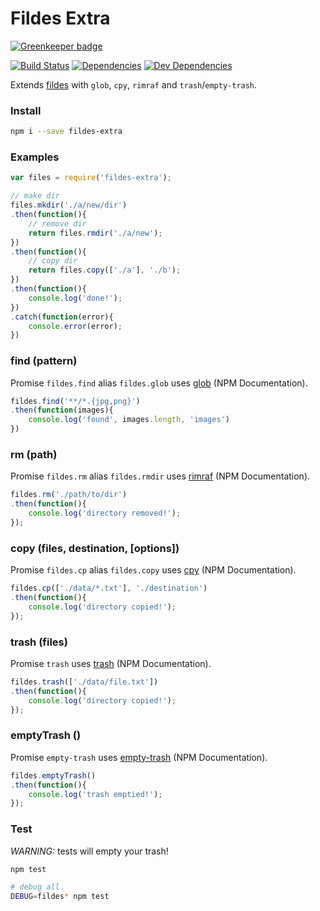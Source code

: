 # Fildes Extra

[![Greenkeeper badge](https://badges.greenkeeper.io/thisconnect/fildes-extra.svg)](https://greenkeeper.io/)


[![Build Status](https://img.shields.io/travis/thisconnect/fildes-extra/master.svg?style=flat-square&maxAge=1800)](https://travis-ci.org/thisconnect/fildes-extra)
[![Dependencies](https://img.shields.io/david/thisconnect/fildes-extra.svg?style=flat-square&maxAge=1800)](https://david-dm.org/thisconnect/fildes-extra)
[![Dev Dependencies](https://img.shields.io/david/dev/thisconnect/fildes-extra.svg?style=flat-square&maxAge=1800)](https://david-dm.org/thisconnect/fildes-extra?type=dev)

Extends [fildes](https://github.com/thisconnect/fildes) with `glob`, `cpy`, `rimraf` and `trash`/`empty-trash`.


### Install

```bash
npm i --save fildes-extra
```


### Examples

```javascript
var files = require('fildes-extra');

// make dir
files.mkdir('./a/new/dir')
.then(function(){
    // remove dir
    return files.rmdir('./a/new');
})
.then(function(){
    // copy dir
    return files.copy(['./a'], './b');
})
.then(function(){
    console.log('done!');
})
.catch(function(error){
    console.error(error);
})

```


### find (pattern)

Promise `fildes.find` alias `fildes.glob`
uses [glob](https://www.npmjs.com/package/glob) (NPM Documentation).

```javascript
fildes.find('**/*.{jpg,png}')
.then(function(images){
    console.log('found', images.length, 'images')
})
```


### rm (path)

Promise `fildes.rm` alias `fildes.rmdir`
uses [rimraf](https://www.npmjs.com/package/rimraf) (NPM Documentation).

```javascript
fildes.rm('./path/to/dir')
.then(function(){
    console.log('directory removed!');
});
```


### copy (files, destination, [options])

Promise `fildes.cp` alias `fildes.copy` uses [cpy](https://www.npmjs.com/package/cpy) (NPM Documentation).

```javascript
fildes.cp(['./data/*.txt'], './destination')
.then(function(){
    console.log('directory copied!');
});
```


### trash (files)

Promise `trash` uses [trash](https://www.npmjs.com/package/trash) (NPM Documentation).

```javascript
fildes.trash(['./data/file.txt'])
.then(function(){
    console.log('directory copied!');
});
```


### emptyTrash ()

Promise `empty-trash` uses [empty-trash](https://www.npmjs.com/package/empty-trash) (NPM Documentation).

```javascript
fildes.emptyTrash()
.then(function(){
    console.log('trash emptied!');
});
```


### Test

*WARNING:* tests will empty your trash!

```bash
npm test

# debug all
DEBUG=fildes* npm test
```
